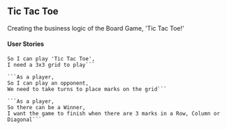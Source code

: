 ## Tic Tac Toe

Creating the business logic of the Board Game, 'Tic Tac Toe!'

#### User Stories

```As a player,
So I can play 'Tic Tac Toe',
I need a 3x3 grid to play```

```As a player,
So I can play an opponent,
We need to take turns to place marks on the grid```

```As a player,
So there can be a Winner,
I want the game to finish when there are 3 marks in a Row, Column or Diagonal```
